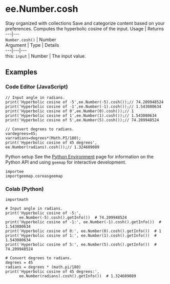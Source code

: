  
#  ee.Number.cosh
Stay organized with collections  Save and categorize content based on your preferences. 
Computes the hyperbolic cosine of the input. Usage | Returns  
---|---  
`Number.cosh()` | Number  
Argument | Type | Details  
---|---|---  
this: `input` | Number | The input value.  
## Examples
### Code Editor (JavaScript)
```
// Input angle in radians.
print('Hyperbolic cosine of -5',ee.Number(-5).cosh());// 74.209948524
print('Hyperbolic cosine of -1',ee.Number(-1).cosh());// 1.543080634
print('Hyperbolic cosine of 0',ee.Number(0).cosh());// 1
print('Hyperbolic cosine of 1',ee.Number(1).cosh());// 1.543080634
print('Hyperbolic cosine of 5',ee.Number(5).cosh());// 74.209948524

// Convert degrees to radians.
vardegrees=45;
varradians=degrees*(Math.PI/180);
print('Hyperbolic cosine of 45 degrees',
ee.Number(radians).cosh());// 1.324609089
```

Python setup
See the [ Python Environment](https://developers.google.com/earth-engine/guides/python_install) page for information on the Python API and using `geemap` for interactive development.
```
importee
importgeemap.coreasgeemap
```

### Colab (Python)
```
importmath

# Input angle in radians.
print('Hyperbolic cosine of -5:',
      ee.Number(-5).cosh().getInfo())  # 74.209948524
print('Hyperbolic cosine of -1:', ee.Number(-1).cosh().getInfo())  # 1.543080634
print('Hyperbolic cosine of 0:', ee.Number(0).cosh().getInfo())  # 1
print('Hyperbolic cosine of 1:', ee.Number(1).cosh().getInfo())  # 1.543080634
print('Hyperbolic cosine of 5:', ee.Number(5).cosh().getInfo())  # 74.209948524

# Convert degrees to radians.
degrees = 45
radians = degrees * (math.pi/180)
print('Hyperbolic cosine of 45 degrees:',
      ee.Number(radians).cosh().getInfo())  # 1.324609089
```

